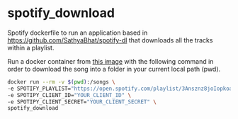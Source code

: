 # spotify_download
Spotify dockerfile to run an application based in https://github.com/SathyaBhat/spotify-dl that downloads all the tracks within a playlist.

Run a docker container from [this image](https://hub.docker.com/r/nroldanf/spotify_download) with the following command in order to download the song into a folder in your current local path (pwd).

```bash
docker run --rm -v $(pwd):/songs \
-e SPOTIFY_PLAYLIST="https://open.spotify.com/playlist/3Ansznz8joIopkoagNoYx6?si=vJOw28aVQ5yMLgeM682_2Q" \
-e SPOTIPY_CLIENT_ID="YOUR_CLIENT_ID" \
-e SPOTIPY_CLIENT_SECRET="YOUR_CLIENT_SECRET" \
spotify_download
```

